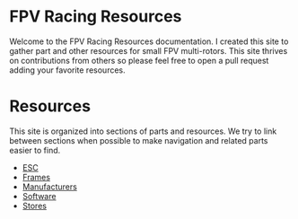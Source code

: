 # FPV Racing Resources

Welcome to the FPV Racing Resources documentation. I created this site to gather part and other resources for small FPV multi-rotors. This site thrives on contributions from others so please feel free to open a pull request adding your favorite resources.

# Resources

This site is organized into sections of parts and resources. We try to link between sections when possible to make navigation and related parts easier to find.

* [ESC][esc]
* [Frames][frames]
* [Manufacturers][manufacturers]
* [Software][software]
* [Stores][stores]

[esc]: /fpv-racing-resources/esc
[frames]: /fpv-racing-resources/frames
[manufacturers]: /fpv-racing-resources/manufacturers
[software]: /fpv-racing-resources/software
[stores]: /fpv-racing-resources/stores
